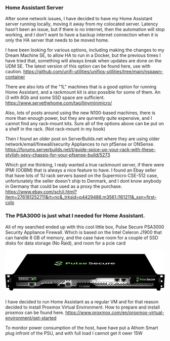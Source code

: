 ### Home Assistant Server

After some network issues, I have decided to have my Home Assistant server running locally, moving it away from my colocated server.
Latency hasn’t been an issue, but if there is no internet, then the automation will stop working, and I don’t want to have a backup internet connection when it is only the HA server that needs to be moved home.

I have been looking for various options, including making the changes to my Dream Machine SE, to allow HA to run in a Docker, but the previous times I have tried that, something will always break when updates are done on the UDM SE.
The latest version of this option can be found here, use with caution.
https://github.com/unifi-utilities/unifios-utilities/tree/main/nspawn-container

There are also lots of the "1L" machines that is a good option for running Home Assistant, and a rackmount kit is also possible for some of them.
An i3 with 8Gb and some SSD space are sufficient.  
https://www.servethehome.com/tag/tinyminimicro/

Also, lots of posts around using the new N100-based machines, there is more than enough power, but they are qurrently quite expensive, and I cannot find any rack-mount kits.
Sure all of the options above can be put on a shelf in the rack. (Not rack-mount in my book)

Then I found an older post on ServerBuilds.net where they are using older network/email/firewall/security Appliances to run pfSense or ONSense.
https://forums.serverbuilds.net/t/guide-spice-up-your-rack-with-these-stylish-sexy-chassis-for-your-pfsense-build/5273

Which got me thinking, I realy wanted a true rackmount server, if there were IPMI (OOBM) that is always a nice feature to have.
I found an Ebay seller that have lots of 1U rack servers based on the Supermicro CSE-512 case, unfortunately the seller doesn't ship to Denmark,
and I dont know anybody in Germany that could be used as a proxy the purchase.
https://www.ebay.com/sch/i.html?item=276181252711&rt=nc&_trksid=p4429486.m3561.l161211&_ssn=first-colo


### The PSA3000 is just what I needed for Home Assistant.

All of my searched ended up with this cool little box, Pulse Secure PSA3000 Security Appliance Firewall.
Which is based on the Intel Celeron J1900 that can handle 8 GB of memory, and the case have room for a couple of SSD disks for data storage (No Raid), and room for a pcie card

![PSA3000](https://github.com/SysAdminDk/HomeAssistant/blob/main/Virtual%20Environment/images/PSA3000.png?raw=true)


I have decided to run Home Assistant as a regular VM and for that reason decided to install Proxmox Virtual Environment.
How to prepare and install proxmox can be found here.
https://www.proxmox.com/en/proxmox-virtual-environment/get-started

To monitor power consumption of the host, have have put a Athom Smart plug infront of the PSU, and with full load I cannot get it ower 15W

